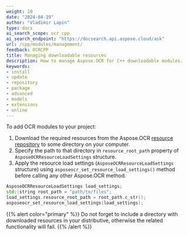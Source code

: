 ```yaml
---
weight: 10
date: "2024-04-19"
author: "Vladimir Lapin"
type: docs
ai_search_scope: ocr_cpp
ai_search_endpoint: "https://docsearch.api.aspose.cloud/ask"
url: /cpp/modules/management/
feedback: OCRCPP
title: Managing downloadable resources
description: How to manage Aspose.OCR for C++ downloadable modules.
keywords:
- install
- update
- repository
- package
- advanced
- models
- extensions
- online
---
```


To add OCR modules to your project:

1. Download the required resources from the Aspose.OCR [resource repository](https://github.com/aspose-ocr/resources) to some directory on your computer.
2. Specify the path to that directory in `resource_root_path` property of `AsposeOCRResourceLoadSettings` structure.
3. Apply the resource load settings (`AsposeOCRResourceLoadSettings` structure) using `asposeocr_set_resource_load_settings()` method before calling any other Aspose.OCR method.

```cpp
AsposeOCRResourceLoadSettings load_settings;
std::string root_path = "path/to/files";
load_settings.resource_root_path = root_path.c_str();
asposeocr_set_resource_load_settings(load_settings);
```

{{% alert color="primary" %}}
Do not forget to include a directory with downloaded resources in your distributive, otherwise the related functionality will fail.
{{% /alert %}}

